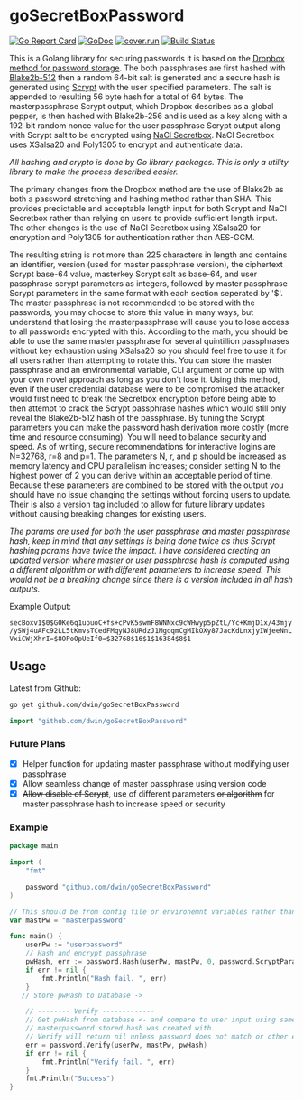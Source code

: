 # goSecretBoxPassword

[![Go Report Card](https://goreportcard.com/badge/github.com/dwin/goSecretBoxPassword)](https://goreportcard.com/report/github.com/dwin/goSecretBoxPassword) [![GoDoc](https://godoc.org/github.com/dwin/goSecretBoxPassword?status.svg)](https://godoc.org/github.com/dwin/goSecretBoxPassword)
[![cover.run](https://cover.run/go/github.com/dwin/goSecretBoxPassword.svg?style=flat&tag=golang-1.10)](https://cover.run/go?tag=golang-1.10&repo=github.com%2Fdwin%2FgoSecretBoxPassword)
[![Build Status](https://travis-ci.org/dwin/goSecretBoxPassword.svg?branch=master)](https://travis-ci.org/dwin/goSecretBoxPassword)

This is a Golang library for securing passwords it is based on the [Dropbox method for password storage](https://blogs.dropbox.com/tech/2016/09/how-dropbox-securely-stores-your-passwords/). The both passphrases are first hashed with [Blake2b-512](https://godoc.org/golang.org/x/crypto/blake2b) then a random 64-bit salt is generated and a secure hash is generated using [Scrypt](https://godoc.org/golang.org/x/crypto/scrypt) with the user specified parameters. The salt is appended to resulting 56 byte hash for a total of 64 bytes. The masterpassphrase Scrypt output, which Dropbox describes as a global pepper, is then hashed with Blake2b-256 and is used as a key along with a 192-bit random nonce value for the user passphrase Scrypt output along with Scrypt salt to be encrypted using [NaCl Secretbox](https://godoc.org/golang.org/x/crypto/nacl/secretbox). NaCl Secretbox uses XSalsa20 and Poly1305 to encrypt and authenticate data.

*All hashing and crypto is done by Go library packages. This is only a utility library to make the process described easier.*

The primary changes from the Dropbox method are the use of Blake2b as both a password stretching and hashing method rather than SHA. This provides predictable and acceptable length input for both Scrypt and NaCl Secretbox rather than relying on users to provide sufficient length input. The other changes is the use of NaCl Secretbox using XSalsa20 for encryption and Poly1305 for authentication rather than AES-GCM.

The resulting string is not more than 225 characters in length and contains an identifier, version (used for master passphrase version), the ciphertext Scrypt base-64 value, masterkey Scrypt salt as base-64, and user passphrase scrypt parameters as integers, followed by master passphrase Scrypt parameters in the same format with each section seperated by '$'. The master passphrase is not recommended to be stored with the passwords, you may choose to store this value in many ways, but understand that losing the masterpassphrase will cause you to lose access to all passwords encrypted with this. According to the math, you should be able to use the same master passphrase for several quintillion passphrases without key exhaustion using XSalsa20 so you should feel free to use it for all users rather than attempting to rotate this. You can store the master passphrase and an environmental variable, CLI argument or come up with your own novel approach as long as you don't lose it. Using this method, even if the user credential database were to be compromised the attacker would first need to break the Secretbox encryption before being able to then attempt to crack the Scrypt passphrase hashes which would still only reveal the Blake2b-512 hash of the passphrase. By tuning the Scrypt parameters you can make the password hash derivation more costly (more time and resource consuming). You will need to balance security and speed. As of writing, secure recommendations for interactive logins are N=32768, r=8 and p=1. The parameters N, r, and p should be increased as memory latency and CPU parallelism increases; consider setting N to the highest power of 2 you can derive within an acceptable period of time. Because these parameters are combined to be stored with the output you should have no issue changing the settings without forcing users to update. Their is also a version tag included to allow for future library updates without causing breaking changes for existing users.

*The params are used for both the user passphrase and master passphrase hash, keep in mind that any settings is being done twice as thus Scrypt hashing params have twice the impact. I have considered creating an updated version where master or user passphrase hash is computed using a different algorithm or with different parameters to increase speed. This would not be a breaking change since there is a version included in all hash outputs.*

Example Output:

```secBoxv1$0$G0Ke6q1upuoC+fs+cPvK5swmF8WNNxc9cWHwyp5pZtL/Yc+KmjD1x/43mjy/ySWj4uAFc92LL5tKmvsTCedFMqyNJ8URdzJ1MgdqmCgMIkOXy87JacKdLnxjyIWjeeNnLVxiCWjXhrI=$8OPoOpUeIf0=$32768$16$1$16384$8$1```

## Usage

Latest from Github:

```bash
go get github.com/dwin/goSecretBoxPassword
```

```go
import "github.com/dwin/goSecretBoxPassword"
```

### Future Plans

- [x] Helper function for updating master passphrase without modifying user passphrase
- [x] Allow seamless change of master passphrase using version code
- [x] ~~Allow disable of Scrypt~~, use of different parameters ~~or algorithm~~ for master passphrase hash to increase speed or security

### Example

```go
package main

import (
    "fmt"

    password "github.com/dwin/goSecretBoxPassword"
)

// This should be from config file or environemnt variables rather than your source
var mastPw = "masterpassword" 

func main() {
    userPw := "userpassword"
    // Hash and encrypt passphrase
    pwHash, err := password.Hash(userPw, mastPw, 0, password.ScryptParams{N: 32768, R: 16, P: 1}, password.DefaultParams)
    if err != nil {
        fmt.Println("Hash fail. ", err)
    }
   // Store pwHash to Database ->

    // -------- Verify -------------
    // Get pwHash from database <- and compare to user input using same
    // masterpassword stored hash was created with.
    // Verify will return nil unless password does not match or other error occurs
    err = password.Verify(userPw, mastPw, pwHash)
    if err != nil {
        fmt.Println("Verify fail. ", err)
    }
    fmt.Println("Success")
}
```
